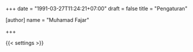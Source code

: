 +++
date = "1991-03-27T11:24:21+07:00"
draft = false
title = "Pengaturan"

[author]
  name = "Muhamad Fajar"

+++

{{< settings >}}
